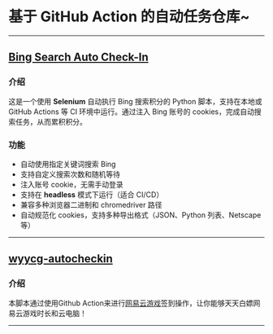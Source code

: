 # 基于 GitHub Action 的自动任务仓库~

---
## [Bing Search Auto Check-In](core/BingSearchPoints/README.md)
### 介绍
这是一个使用 **Selenium** 自动执行 Bing 搜索积分的 Python 脚本，支持在本地或 GitHub Actions 等 CI 环境中运行。通过注入 Bing 账号的 cookies，完成自动搜索任务，从而累积积分。

### 功能
* 自动使用指定关键词搜索 Bing
* 支持自定义搜索次数和随机等待
* 注入账号 cookie，无需手动登录
* 支持在 **headless** 模式下运行（适合 CI/CD）
* 兼容多种浏览器二进制和 chromedriver 路径
* 自动规范化 cookies，支持多种导出格式（JSON、Python 列表、Netscape 等）
---

## [wyycg-autocheckin](core/wyycg-autocheckin/README.md)
### 介绍
本脚本通过使用Github Action来进行[网易云游戏](https://cloudgame.webapp.163.com/newer.html?invite_code=2ZLPWY)签到操作，让你能够天天白嫖网易云游戏时长和云电脑！

---